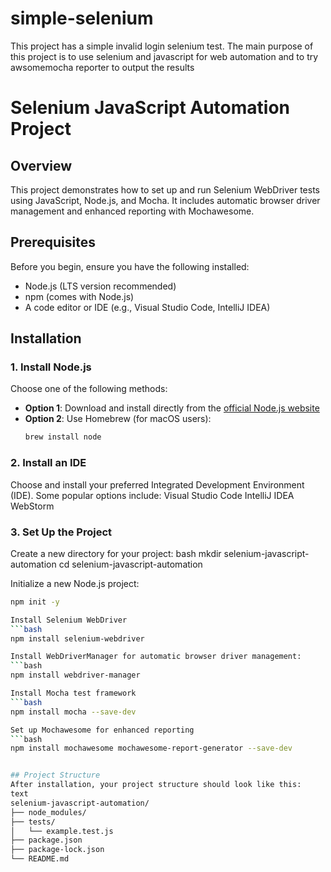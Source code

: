 # simple-selenium
This project has a simple invalid login selenium test. The main purpose of this project is to use selenium and javascript for web automation and to try awsomemocha reporter to output the results

# Selenium JavaScript Automation Project

## Overview

This project demonstrates how to set up and run Selenium WebDriver tests using JavaScript, Node.js, and Mocha. It includes automatic browser driver management and enhanced reporting with Mochawesome.

## Prerequisites

Before you begin, ensure you have the following installed:

- Node.js (LTS version recommended)
- npm (comes with Node.js)
- A code editor or IDE (e.g., Visual Studio Code, IntelliJ IDEA)

## Installation

### 1. Install Node.js

Choose one of the following methods:

- **Option 1**: Download and install directly from the [official Node.js website](https://nodejs.org/)
- **Option 2**: Use Homebrew (for macOS users):
  ```bash
  brew install node


### 2. Install an IDE
Choose and install your preferred Integrated Development Environment (IDE). Some popular options include:
Visual Studio Code
IntelliJ IDEA
WebStorm

### 3. Set Up the Project
Create a new directory for your project:
bash
mkdir selenium-javascript-automation
cd selenium-javascript-automation

Initialize a new Node.js project:
```bash
npm init -y

Install Selenium WebDriver
```bash
npm install selenium-webdriver

Install WebDriverManager for automatic browser driver management:
```bash
npm install webdriver-manager

Install Mocha test framework
```bash
npm install mocha --save-dev

Set up Mochawesome for enhanced reporting
```bash
npm install mochawesome mochawesome-report-generator --save-dev


## Project Structure
After installation, your project structure should look like this:
text
selenium-javascript-automation/
├── node_modules/
├── tests/
│   └── example.test.js
├── package.json
├── package-lock.json
└── README.md
